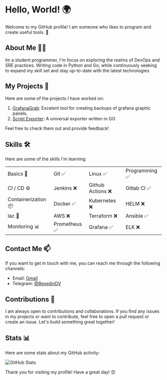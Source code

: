 # Hello, World! 🌍

Welcome to my GitHub profile! I am someone who likes to program and create useful tools. 🚀

## About Me 🧑‍💻

Im a student programmer, I'm focus on exploring the realms of DevOps and SRE practices. Writing code in Python and Go, while continuously seeking to expand my skill set and stay up-to-date with the latest technologies

## My Projects 📂

Here are some of the projects I have worked on:

1. [GrafanaGrab](https://github.com/hexqueller/GrafanaGrab): Excelent  tool for creating backups of grafana graphic panels.
2. [Script Exporter](https://github.com/hexqueller/Script-Exporter): A universal exporter written in GO

Feel free to check them out and provide feedback!

## Skills 🛠

Here are some of the skills I'm learning:

|   |   |   |   |
| --- | --- | --- | --- |
| Basics 💎 | Git ✅ | Linux ✅ | Programming ✅ |
| CI / CD ⚙️| Jenkins ❌ | Github Actions ❌ | Gitlab CI ✅ |
| Containerization 📦| Docker ✅ | Kubernetes ❌ | HELM ❌ |
| Iac 🚀 | AWS ❌ | Terraform ❌ | Ansible ✅ |
| Monitoring 📊| Prometheus ✅ | Grafana ✅ | ELK ❌ |


## Contact Me 📫

If you want to get in touch with me, you can reach me through the following channels:

- Email: [Gmail](mailto:dima.nesed@gmail.com)
- Telegram: [@BesedinDV](https://t.me/BesedinDV)

## Contributions 🤝

I am always open to contributions and collaborations. If you find any issues in my projects or want to contribute, feel free to open a pull request or create an issue. Let's build something great together!

## Stats 📊

Here are some stats about my GitHub activity:

![GitHub Stats](https://github-readme-stats.vercel.app/api?username=hexqueller&show_icons=true&theme=radical)

Thank you for visiting my profile! Have a great day! 😊
